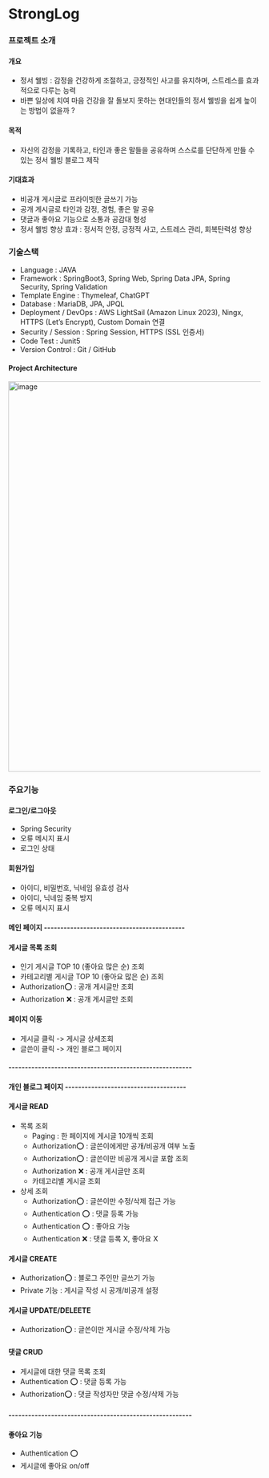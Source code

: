 # StrongLog

### 프로젝트 소개
#### 개요 
- 정서 웰빙 : 감정을 건강하게 조절하고, 긍정적인 사고를 유지하며, 스트레스를 효과적으로 다루는 능력
- 바쁜 일상에 치여 마음 건강을 잘 돌보지 못하는 현대인들의 정서 웰빙을 쉽게 높이는 방법이 없을까 ?

#### 목적
- 자신의 감정을 기록하고, 타인과 좋은 말들을 공유하며 스스로를 단단하게 만들 수 있는 정서 웰빙 블로그 제작

#### 기대효과
- 비공개 게시글로 프라이빗한 글쓰기 가능
- 공개 게시글로 타인과 감정, 경험, 좋은 말 공유
- 댓글과 좋아요 기능으로 소통과 공감대 형성
- 정서 웰빙 향상 효과 : 정서적 안정, 긍정적 사고, 스트레스 관리, 회복탄력성 향상

### 기술스택
- Language : JAVA
- Framework : SpringBoot3, Spring Web, Spring Data JPA, Spring Security, Spring Validation
- Template Engine : Thymeleaf, ChatGPT
- Database : MariaDB, JPA, JPQL
- Deployment / DevOps : AWS LightSail (Amazon Linux 2023), Ningx, HTTPS (Let’s Encrypt), Custom Domain 연결
- Security / Session : Spring Session, HTTPS (SSL 인증서)
- Code Test : Junit5
- Version Control : Git / GitHub
  
#### Project Architecture
<img width="1216" height="779" alt="image" src="https://github.com/user-attachments/assets/0a1d78f4-5929-43f1-a8a6-2ffc39fafbdc" />

### 주요기능
#### 로그인/로그아웃
- Spring Security
- 오류 메시지 표시
- 로그인 상태

#### 회원가입
- 아이디, 비밀번호, 닉네임 유효성 검사
- 아이디, 닉네임 중복 방지
- 오류 메시지 표시

#### 메인 페이지 -------------------------------------------
#### 게시글 목록 조회
- 인기 게시글 TOP 10 (좋아요 많은 순) 조회
- 카테고리별 게시글 TOP 10 (좋아요 많은 순) 조회
- Authorization⭕ : 공개 게시글만 조회 
- Authorization ❌ : 공개 게시글만 조회

#### 페이지 이동
- 게시글 클릭 -> 게시글 상세조회
- 글쓴이 클릭 -> 개인 블로그 페이지

#### --------------------------------------------------------

#### 개인 블로그 페이지 -------------------------------------
#### 게시글 READ
- 목록 조회
   - Paging : 한 페이지에 게시글 10개씩 조회
   - Authorization⭕ : 글쓴이에게만 공개/비공개 여부 노출
   - Authorization⭕ : 글쓴이만 비공개 게시글 포함 조회
   - Authorization ❌ : 공개 게시글만 조회
   - 카테고리별 게시글 조회
- 상세 조회
   - Authorization⭕ : 글쓴이만 수정/삭제 접근 가능
   - Authentication ⭕ : 댓글 등록 가능
   - Authentication ⭕ : 좋아요 가능
   - Authentication ❌ : 댓글 등록 X, 좋아요 X

#### 게시글 CREATE
- Authorization⭕ : 블로그 주인만 글쓰기 가능
- Private 기능 : 게시글 작성 시 공개/비공개 설정

#### 게시글 UPDATE/DELEETE
- Authorization⭕ : 글쓴이만 게시글 수정/삭제 가능

#### 댓글 CRUD
- 게시글에 대한 댓글 목록 조회
- Authentication ⭕ : 댓글 등록 가능
- Authorization⭕ : 댓글 작성자만 댓글 수정/삭제 가능

#### --------------------------------------------------------

#### 좋아요 기능
- Authentication ⭕
- 게시글에 좋아요 on/off







